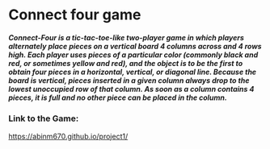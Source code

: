 
# Connect four game

##### Connect-Four is a tic-tac-toe-like two-player game in which players alternately place pieces on a vertical board 4 columns across and 4 rows high. Each player uses pieces of a particular color (commonly black and red, or sometimes yellow and red), and the object is to be the first to obtain four pieces in a horizontal, vertical, or diagonal line. Because the board is vertical, pieces inserted in a given column always drop to the lowest unoccupied row of that column. As soon as a column contains 4 pieces, it is full and no other piece can be placed in the column.



### Link to the Game:
https://abinm670.github.io/project1/

